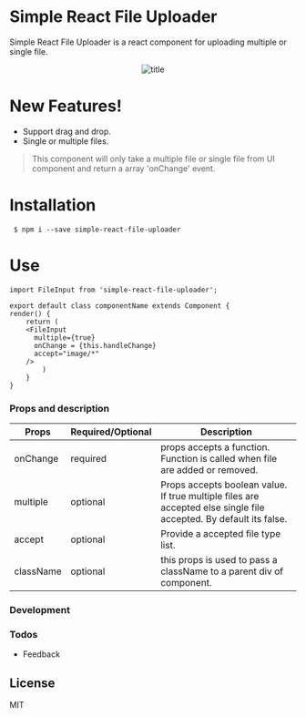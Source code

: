 
# Simple React File Uploader

Simple React File Uploader is a react component for uploading multiple or single file.


<p align="center">
  <img src="https://user-images.githubusercontent.com/33191954/37564723-ddb0fed6-2ac3-11e8-97b9-8f2150fc6e5c.png" alt="title"/>
</p>




# New Features!

  - Support drag and drop.
  - Single or multiple files.



>This component will only take a multiple file
> or single file from UI component and return a
> array 'onChange' event.




# Installation

```  $ npm i --save simple-react-file-uploader ```

            

# Use

```
import FileInput from 'simple-react-file-uploader';

export default class componentName extends Component {
render() {
    return (
    <FileInput 
      multiple={true}
      onChange = {this.handleChange}
      accept="image/*"
    />
        )
    }
}

```



### Props and description



| Props | Required/Optional | Description |
| ------ | ------ | ------ |
| onChange | required | props accepts a function. Function is called when file are added or removed.
| multiple | optional | Props accepts boolean value. If true multiple files are accepted else single file accepted. By default its false.
| accept | optional | Provide a accepted file type list.
|className| optional| this props is used to pass a className to a parent div of component.




### Development



### Todos

 - Feedback

License
----

MIT


